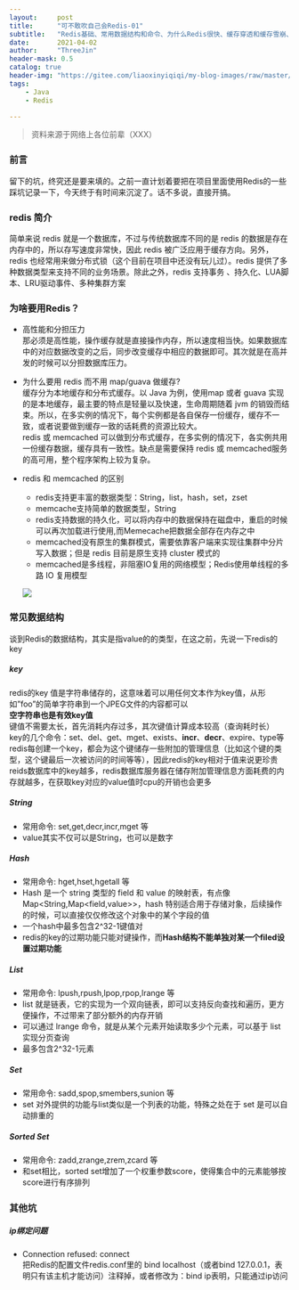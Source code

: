 ```yaml
---
layout:     post
title:      "可不敢吹自己会Redis-01"
subtitle:   "Redis基础、常用数据结构和命令、为什么Redis很快、缓存穿透和缓存雪崩、Redis的瞬间卡顿"
date:       2021-04-02
author:     "ThreeJin"
header-mask: 0.5
catalog: true
header-img: "https://gitee.com/liaoxinyiqiqi/my-blog-images/raw/master/img/java-redis-bk.png"
tags:
    - Java
    - Redis

---
```

> 资料来源于网络上各位前辈（XXX）

### 前言
留下的坑，终究还是要来填的。之前一直计划着要把在项目里面使用Redis的一些踩坑记录一下，今天终于有时间来沉淀了。话不多说，直接开搞。
### redis 简介
简单来说 redis 就是一个数据库，不过与传统数据库不同的是 redis 的数据是存在内存中的，所以存写速度非常快，因此 redis 被广泛应用于缓存方向。另外，redis 也经常用来做分布式锁（这个目前在项目中还没有玩儿过）。redis 提供了多种数据类型来支持不同的业务场景。除此之外，redis 支持事务 、持久化、LUA脚本、LRU驱动事件、多种集群方案
### 为啥要用Redis？
- 高性能和分担压力  
那必须是高性能，操作缓存就是直接操作内存，所以速度相当快。如果数据库中的对应数据改变的之后，同步改变缓存中相应的数据即可。其次就是在高并发的时候可以分担数据库压力。  
- 为什么要用 redis 而不用 map/guava 做缓存?  
缓存分为本地缓存和分布式缓存。以 Java 为例，使用map 或者 guava 实现的是本地缓存，最主要的特点是轻量以及快速，生命周期随着 jvm 的销毁而结束。所以，在多实例的情况下，每个实例都是各自保存一份缓存，缓存不一致，或者说要做到缓存一致的话耗费的资源比较大。  
redis 或 memcached 可以做到分布式缓存，在多实例的情况下，各实例共用一份缓存数据，缓存具有一致性。缺点是需要保持 redis 或 memcached服务的高可用，整个程序架构上较为复杂。  
- redis 和 memcached 的区别  
    - redis支持更丰富的数据类型：String，list，hash，set，zset  
    - memcache支持简单的数据类型，String  
    - redis支持数据的持久化，可以将内存中的数据保持在磁盘中，重启的时候可以再次加载进行使用,而Memecache把数据全部存在内存之中  
    - memcached没有原生的集群模式，需要依靠客户端来实现往集群中分片写入数据；但是 redis 目前是原生支持 cluster 模式的  
    - memcached是多线程，非阻塞IO复用的网络模型；Redis使用单线程的多路 IO 复用模型  
    
    ![](https://gitee.com/liaoxinyiqiqi/my-blog-images/raw/master/img/java-redis-01-01.jpg)  
    
### 常见数据结构
谈到Redis的数据结构，其实是指value的的类型，在这之前，先说一下redis的key  
##### key
redis的key 值是字符串储存的，这意味着可以用任何文本作为key值，从形如”foo”的简单字符串到一个JPEG文件的内容都可以  
**空字符串也是有效key值**  
键值不需要太长，首先消耗内存过多，其次键值计算成本较高（查询耗时长）  
key的几个命令：set、del、get、mget、exists、**incr**、**decr**、expire、type等
redis每创建一个key，都会为这个键储存一些附加的管理信息（比如这个键的类型，这个键最后一次被访问的时间等等），因此redis的key相对于值来说更珍贵  
reids数据库中的key越多，redis数据库服务器在储存附加管理信息方面耗费的内存就越多，在获取key对应的value值时cpu的开销也会更多  

##### String

- 常用命令: set,get,decr,incr,mget 等  
- value其实不仅可以是String，也可以是数字  

##### Hash

- 常用命令: hget,hset,hgetall 等  
- Hash 是一个 string 类型的 field 和 value 的映射表，有点像Map<String,Map<field,value>>，hash 特别适合用于存储对象，后续操作的时候，可以直接仅仅修改这个对象中的某个字段的值   
- 一个hash中最多包含2^32-1键值对  
- redis的key的过期功能只能对键操作，而**Hash结构不能单独对某一个filed设置过期功能**  

##### List

- 常用命令: lpush,rpush,lpop,rpop,lrange 等  
- list 就是链表，它的实现为一个双向链表，即可以支持反向查找和遍历，更方便操作，不过带来了部分额外的内存开销    
- 可以通过 lrange 命令，就是从某个元素开始读取多少个元素，可以基于 list 实现分页查询  
- 最多包含2^32-1元素  

##### Set

- 常用命令: sadd,spop,smembers,sunion 等  
- set 对外提供的功能与list类似是一个列表的功能，特殊之处在于 set 是可以自动排重的  

##### Sorted Set

- 常用命令: zadd,zrange,zrem,zcard 等  
- 和set相比，sorted set增加了一个权重参数score，使得集合中的元素能够按score进行有序排列  

#####  

### 其他坑
##### ip绑定问题
- Connection refused: connect  
把Redis的配置文件redis.conf里的 bind localhost（或者bind 127.0.0.1，表明只有该主机才能访问）注释掉，或者修改为：bind ip表明，只能通过ip访问  

    